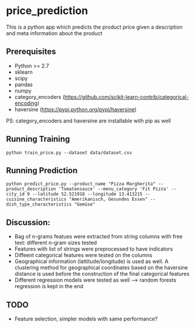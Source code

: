 # price_prediction
This is a python app which predicts the product price given a description and meta information about the product

## Prerequisites
- Python >= 2.7
- sklearn
- scipy
- pandas
- numpy
- category_encoders (https://github.com/scikit-learn-contrib/categorical-encoding)
- haversine (https://pypi.python.org/pypi/haversine)

PS: category_encoders and haversine are installable with pip as well

## Running Training
```
python train_price.py --dataset data/dataset.csv
```

## Running Prediction
```
python predict_price.py --product_name "Pizza Margherita" --product_description 'Tomatensauce' --menu_category 'Fit Pizza' --city_id 9 --latitude 52.521918 --longitude 13.413215 --cuisine_characteristics "Amerikanisch, Gesundes Essen" --dish_type_characteristics "Gemüse"
```

## Discussion:
- Bag of n-grams featues were extracted from string columns with free text: different n-gram sizes tested
- Features with list of strings were preprocessed to have indicators
- Diffeent categorical features were tested on the columns
- Geographical information (lattitude/longitude) is used as well. A clustering method for geographical coordinates based on the haversine distance is used before the construction of the final categorical features 
- Different regression models were tested as well --> random forests regression is kept in the end

## TODO
- Feature selection, simpler models with same performance?
